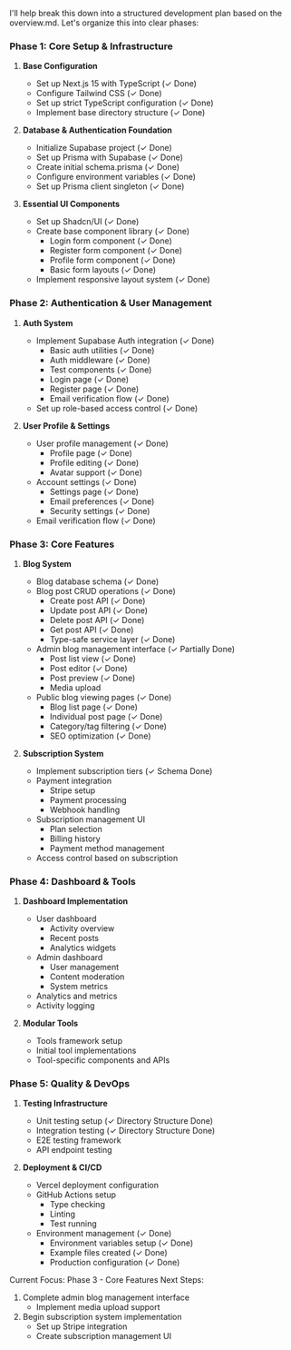 I'll help break this down into a structured development plan based on the overview.md. Let's organize this into clear phases:

### Phase 1: Core Setup & Infrastructure
1. **Base Configuration**
   - Set up Next.js 15 with TypeScript (✓ Done)
   - Configure Tailwind CSS (✓ Done)
   - Set up strict TypeScript configuration (✓ Done)
   - Implement base directory structure (✓ Done)

2. **Database & Authentication Foundation**
   - Initialize Supabase project (✓ Done)
   - Set up Prisma with Supabase (✓ Done)
   - Create initial schema.prisma (✓ Done)
   - Configure environment variables (✓ Done)
   - Set up Prisma client singleton (✓ Done)

3. **Essential UI Components**
   - Set up Shadcn/UI (✓ Done)
   - Create base component library (✓ Done)
     - Login form component (✓ Done)
     - Register form component (✓ Done)
     - Profile form component (✓ Done)
     - Basic form layouts (✓ Done)
   - Implement responsive layout system (✓ Done)

### Phase 2: Authentication & User Management
1. **Auth System**
   - Implement Supabase Auth integration (✓ Done)
     - Basic auth utilities (✓ Done)
     - Auth middleware (✓ Done)
     - Test components (✓ Done)
     - Login page (✓ Done)
     - Register page (✓ Done)
     - Email verification flow (✓ Done)
   - Set up role-based access control (✓ Done)

2. **User Profile & Settings**
   - User profile management (✓ Done)
     - Profile page (✓ Done)
     - Profile editing (✓ Done)
     - Avatar support (✓ Done)
   - Account settings (✓ Done)
     - Settings page (✓ Done)
     - Email preferences (✓ Done)
     - Security settings (✓ Done)
   - Email verification flow (✓ Done)

### Phase 3: Core Features
1. **Blog System**
   - Blog database schema (✓ Done)
   - Blog post CRUD operations (✓ Done)
     - Create post API (✓ Done)
     - Update post API (✓ Done)
     - Delete post API (✓ Done)
     - Get post API (✓ Done)
     - Type-safe service layer (✓ Done)
   - Admin blog management interface (✓ Partially Done)
     - Post list view (✓ Done)
     - Post editor (✓ Done)
     - Post preview (✓ Done)
     - Media upload
   - Public blog viewing pages (✓ Done)
     - Blog list page (✓ Done)
     - Individual post page (✓ Done)
     - Category/tag filtering (✓ Done)
     - SEO optimization (✓ Done)

2. **Subscription System**
   - Implement subscription tiers (✓ Schema Done)
   - Payment integration
     - Stripe setup
     - Payment processing
     - Webhook handling
   - Subscription management UI
     - Plan selection
     - Billing history
     - Payment method management
   - Access control based on subscription

### Phase 4: Dashboard & Tools
1. **Dashboard Implementation**
   - User dashboard
     - Activity overview
     - Recent posts
     - Analytics widgets
   - Admin dashboard
     - User management
     - Content moderation
     - System metrics
   - Analytics and metrics
   - Activity logging

2. **Modular Tools**
   - Tools framework setup
   - Initial tool implementations
   - Tool-specific components and APIs

### Phase 5: Quality & DevOps
1. **Testing Infrastructure**
   - Unit testing setup (✓ Directory Structure Done)
   - Integration testing (✓ Directory Structure Done)
   - E2E testing framework
   - API endpoint testing

2. **Deployment & CI/CD**
   - Vercel deployment configuration
   - GitHub Actions setup
     - Type checking
     - Linting
     - Test running
   - Environment management (✓ Done)
     - Environment variables setup (✓ Done)
     - Example files created (✓ Done)
     - Production configuration (✓ Done)

Current Focus: Phase 3 - Core Features
Next Steps: 
1. Complete admin blog management interface
   - Implement media upload support
2. Begin subscription system implementation
   - Set up Stripe integration
   - Create subscription management UI
